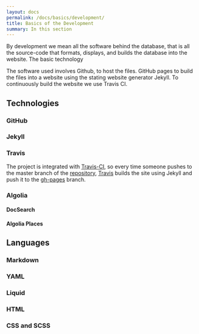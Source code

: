 ```yaml
---
layout: docs
permalink: /docs/basics/development/
title: Basics of the Development
summary: In this section
---
```


By development we mean all the software behind the database, that is all the source-code that formats, displays, and builds the database into the website. The basic technology

The software used involves Github, to host the files. GitHub pages to build the files into a website using the stating website generator Jekyll. To continuously build the website we use Travis CI.

## Technologies
### GitHub

### Jekyll

### Travis
The project is integrated with [Travis-CI](https://travis-ci.org/), so every
time someone pushes to the master branch of the
[repository](https://github.com/DIYbiosphere/sphere),
[Travis](https://travis-ci.org/) builds the site using Jekyll and push it to the
[gh-pages](https://github.com/DIYbiosphere/sphere/tree/gh-pages) branch.

### Algolia
#### DocSearch

#### Algolia Places


## Languages
### Markdown

### YAML

### Liquid

### HTML

### CSS and SCSS
